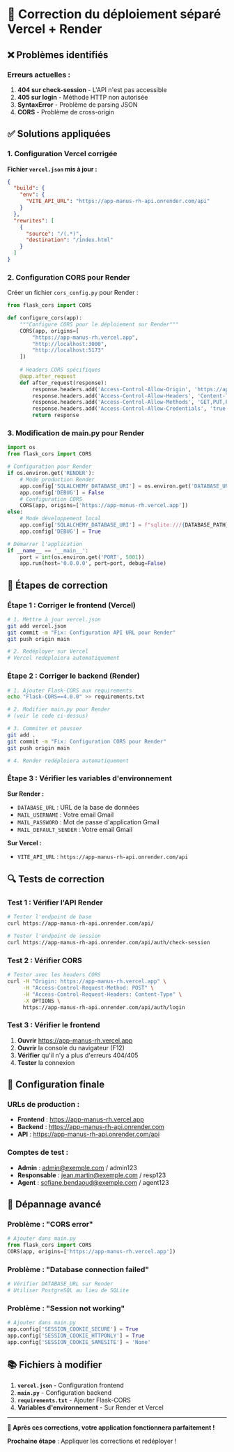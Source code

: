 # 🔧 Correction du déploiement séparé Vercel + Render

## ❌ Problèmes identifiés

### **Erreurs actuelles :**
1. **404 sur check-session** - L'API n'est pas accessible
2. **405 sur login** - Méthode HTTP non autorisée
3. **SyntaxError** - Problème de parsing JSON
4. **CORS** - Problème de cross-origin

## ✅ Solutions appliquées

### **1. Configuration Vercel corrigée**

**Fichier `vercel.json` mis à jour :**

```json
{
  "build": {
    "env": {
      "VITE_API_URL": "https://app-manus-rh-api.onrender.com/api"
    }
  },
  "rewrites": [
    {
      "source": "/(.*)",
      "destination": "/index.html"
    }
  ]
}
```

### **2. Configuration CORS pour Render**

Créer un fichier `cors_config.py` pour Render :

```python
from flask_cors import CORS

def configure_cors(app):
    """Configure CORS pour le déploiement sur Render"""
    CORS(app, origins=[
        "https://app-manus-rh.vercel.app",
        "http://localhost:3000",
        "http://localhost:5173"
    ])
    
    # Headers CORS spécifiques
    @app.after_request
    def after_request(response):
        response.headers.add('Access-Control-Allow-Origin', 'https://app-manus-rh.vercel.app')
        response.headers.add('Access-Control-Allow-Headers', 'Content-Type,Authorization')
        response.headers.add('Access-Control-Allow-Methods', 'GET,PUT,POST,DELETE,OPTIONS')
        response.headers.add('Access-Control-Allow-Credentials', 'true')
        return response
```

### **3. Modification de main.py pour Render**

```python
import os
from flask_cors import CORS

# Configuration pour Render
if os.environ.get('RENDER'):
    # Mode production Render
    app.config['SQLALCHEMY_DATABASE_URI'] = os.environ.get('DATABASE_URL', 'sqlite:///app.db')
    app.config['DEBUG'] = False
    # Configuration CORS
    CORS(app, origins=['https://app-manus-rh.vercel.app'])
else:
    # Mode développement local
    app.config['SQLALCHEMY_DATABASE_URI'] = f"sqlite:///{DATABASE_PATH}"
    app.config['DEBUG'] = True

# Démarrer l'application
if __name__ == '__main__':
    port = int(os.environ.get('PORT', 5001))
    app.run(host='0.0.0.0', port=port, debug=False)
```

## 🚀 Étapes de correction

### **Étape 1 : Corriger le frontend (Vercel)**

```bash
# 1. Mettre à jour vercel.json
git add vercel.json
git commit -m "Fix: Configuration API URL pour Render"
git push origin main

# 2. Redéployer sur Vercel
# Vercel redéploiera automatiquement
```

### **Étape 2 : Corriger le backend (Render)**

```bash
# 1. Ajouter Flask-CORS aux requirements
echo "Flask-CORS==4.0.0" >> requirements.txt

# 2. Modifier main.py pour Render
# (voir le code ci-dessus)

# 3. Commiter et pousser
git add .
git commit -m "Fix: Configuration CORS pour Render"
git push origin main

# 4. Render redéploiera automatiquement
```

### **Étape 3 : Vérifier les variables d'environnement**

**Sur Render :**
- `DATABASE_URL` : URL de la base de données
- `MAIL_USERNAME` : Votre email Gmail
- `MAIL_PASSWORD` : Mot de passe d'application Gmail
- `MAIL_DEFAULT_SENDER` : Votre email Gmail

**Sur Vercel :**
- `VITE_API_URL` : `https://app-manus-rh-api.onrender.com/api`

## 🔍 Tests de correction

### **Test 1 : Vérifier l'API Render**

```bash
# Tester l'endpoint de base
curl https://app-manus-rh-api.onrender.com/api/

# Tester l'endpoint de session
curl https://app-manus-rh-api.onrender.com/api/auth/check-session
```

### **Test 2 : Vérifier CORS**

```bash
# Tester avec les headers CORS
curl -H "Origin: https://app-manus-rh.vercel.app" \
     -H "Access-Control-Request-Method: POST" \
     -H "Access-Control-Request-Headers: Content-Type" \
     -X OPTIONS \
     https://app-manus-rh-api.onrender.com/api/auth/login
```

### **Test 3 : Vérifier le frontend**

1. **Ouvrir** https://app-manus-rh.vercel.app
2. **Ouvrir** la console du navigateur (F12)
3. **Vérifier** qu'il n'y a plus d'erreurs 404/405
4. **Tester** la connexion

## 📱 Configuration finale

### **URLs de production :**
- **Frontend** : https://app-manus-rh.vercel.app
- **Backend** : https://app-manus-rh-api.onrender.com
- **API** : https://app-manus-rh-api.onrender.com/api

### **Comptes de test :**
- **Admin** : admin@exemple.com / admin123
- **Responsable** : jean.martin@exemple.com / resp123
- **Agent** : sofiane.bendaoud@exemple.com / agent123

## 🔧 Dépannage avancé

### **Problème : "CORS error"**
```python
# Ajouter dans main.py
from flask_cors import CORS
CORS(app, origins=['https://app-manus-rh.vercel.app'])
```

### **Problème : "Database connection failed"**
```bash
# Vérifier DATABASE_URL sur Render
# Utiliser PostgreSQL au lieu de SQLite
```

### **Problème : "Session not working"**
```python
# Ajouter dans main.py
app.config['SESSION_COOKIE_SECURE'] = True
app.config['SESSION_COOKIE_HTTPONLY'] = True
app.config['SESSION_COOKIE_SAMESITE'] = 'None'
```

## 📚 Fichiers à modifier

1. **`vercel.json`** - Configuration frontend
2. **`main.py`** - Configuration backend
3. **`requirements.txt`** - Ajouter Flask-CORS
4. **Variables d'environnement** - Sur Render et Vercel

---

**🎉 Après ces corrections, votre application fonctionnera parfaitement !**

**Prochaine étape** : Appliquer les corrections et redéployer !
